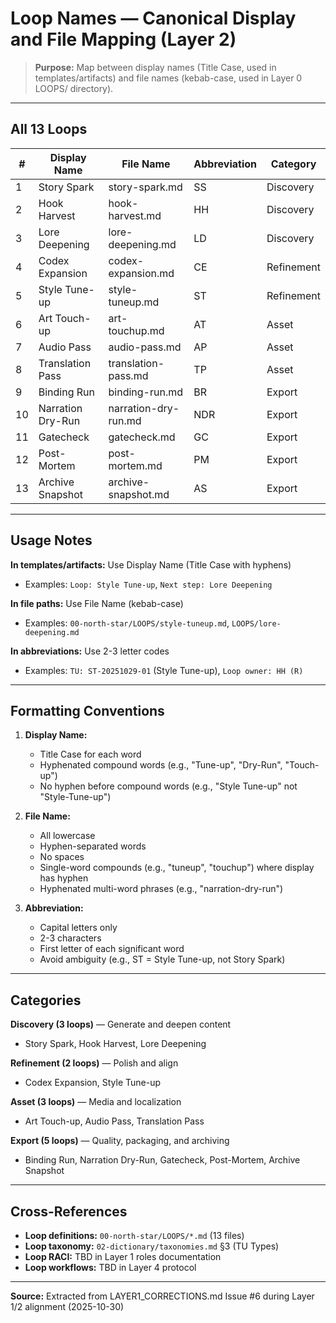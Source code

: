 # Loop Names — Canonical Display and File Mapping (Layer 2)

> **Purpose:** Map between display names (Title Case, used in templates/artifacts) and file names (kebab-case, used in Layer 0 LOOPS/ directory).

---

## All 13 Loops

| #   | Display Name      | File Name            | Abbreviation | Category   |
| --- | ----------------- | -------------------- | ------------ | ---------- |
| 1   | Story Spark       | story-spark.md       | SS           | Discovery  |
| 2   | Hook Harvest      | hook-harvest.md      | HH           | Discovery  |
| 3   | Lore Deepening    | lore-deepening.md    | LD           | Discovery  |
| 4   | Codex Expansion   | codex-expansion.md   | CE           | Refinement |
| 5   | Style Tune-up     | style-tuneup.md      | ST           | Refinement |
| 6   | Art Touch-up      | art-touchup.md       | AT           | Asset      |
| 7   | Audio Pass        | audio-pass.md        | AP           | Asset      |
| 8   | Translation Pass  | translation-pass.md  | TP           | Asset      |
| 9   | Binding Run       | binding-run.md       | BR           | Export     |
| 10  | Narration Dry-Run | narration-dry-run.md | NDR          | Export     |
| 11  | Gatecheck         | gatecheck.md         | GC           | Export     |
| 12  | Post-Mortem       | post-mortem.md       | PM           | Export     |
| 13  | Archive Snapshot  | archive-snapshot.md  | AS           | Export     |

---

## Usage Notes

**In templates/artifacts:** Use Display Name (Title Case with hyphens)

- Examples: `Loop: Style Tune-up`, `Next step: Lore Deepening`

**In file paths:** Use File Name (kebab-case)

- Examples: `00-north-star/LOOPS/style-tuneup.md`, `LOOPS/lore-deepening.md`

**In abbreviations:** Use 2-3 letter codes

- Examples: `TU: ST-20251029-01` (Style Tune-up), `Loop owner: HH (R)`

---

## Formatting Conventions

1. **Display Name:**

   - Title Case for each word
   - Hyphenated compound words (e.g., "Tune-up", "Dry-Run", "Touch-up")
   - No hyphen before compound words (e.g., "Style Tune-up" not "Style-Tune-up")

2. **File Name:**

   - All lowercase
   - Hyphen-separated words
   - No spaces
   - Single-word compounds (e.g., "tuneup", "touchup") where display has hyphen
   - Hyphenated multi-word phrases (e.g., "narration-dry-run")

3. **Abbreviation:**
   - Capital letters only
   - 2-3 characters
   - First letter of each significant word
   - Avoid ambiguity (e.g., ST = Style Tune-up, not Story Spark)

---

## Categories

**Discovery (3 loops)** — Generate and deepen content

- Story Spark, Hook Harvest, Lore Deepening

**Refinement (2 loops)** — Polish and align

- Codex Expansion, Style Tune-up

**Asset (3 loops)** — Media and localization

- Art Touch-up, Audio Pass, Translation Pass

**Export (5 loops)** — Quality, packaging, and archiving

- Binding Run, Narration Dry-Run, Gatecheck, Post-Mortem, Archive Snapshot

---

## Cross-References

- **Loop definitions:** `00-north-star/LOOPS/*.md` (13 files)
- **Loop taxonomy:** `02-dictionary/taxonomies.md` §3 (TU Types)
- **Loop RACI:** TBD in Layer 1 roles documentation
- **Loop workflows:** TBD in Layer 4 protocol

---

**Source:** Extracted from LAYER1_CORRECTIONS.md Issue #6 during Layer 1/2 alignment (2025-10-30)
